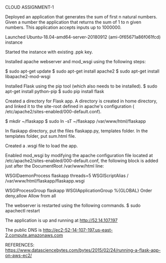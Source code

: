 CLOUD ASSIGNMENT-1

Deployed an application that generates the sum of first n natural numbers. Given a number the application that returns the sum of 1 to n given numbers. This application accepts inputs up to 1000000.

Launched Ubuntu-18.04-amd64-server-20180912 (ami-0f65671a86f061fcd) instance

Started the instance with existing .ppk key.

Installed apache webserver and mod_wsgi using the following steps:

$ sudo apt-get update $ sudo apt-get install apache2 $ sudo apt-get install libapache2-mod-wsgi

Installed Flask using the pip tool (which also needs to be installed). $ sudo apt-get install python-pip $ sudo pip install flask

Created a directory for Flask app. A directory is created in home directory, and linked it to the site-root defined in apache's configuration ( /etc/apache2/sites-enabled/000-default.conf).

$ mkdir ~/flaskapp $ sudo ln -sT ~/flaskapp /var/www/html/flaskapp

In flaskapp directory, put the files flaskapp.py, templates folder. In the templates folder, put sum.html file.

Created a .wsgi file to load the app.

Enabled mod_wsgi by modifying the apache configuration file located at /etc/apache2/sites-enabled/000-default.conf, the following block is added just after the DocumentRoot /var/www/html line:

WSGIDaemonProcess flaskapp threads=5
WSGIScriptAlias / /var/www/html/flaskapp/flaskapp.wsgi

<Directory flaskapp>
    WSGIProcessGroup flaskapp
    WSGIApplicationGroup %{GLOBAL}
    Order deny,allow
    Allow from all
</Directory>

The webserver is restarted using the following commands. $ sudo apachectl restart

The application is up and running at http://52.14.107.197

The public DNS is http://ec2-52-14-107-197.us-east-2.compute.amazonaws.com

REFERENCES: https://www.datasciencebytes.com/bytes/2015/02/24/running-a-flask-app-on-aws-ec2/

